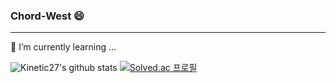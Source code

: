 ### Chord-West 😄  
---
 🌱 I’m currently learning ...

 
 
 ![Kinetic27's github stats](https://github-readme-stats.vercel.app/api?username=Chord-West&show_icons=true)
 [![Solved.ac 프로필](http://mazassumnida.wtf/api/v2/generate_badge?boj=gustj2005)](https://solved.ac/gustj2005)
<!--
**Chord-West/Chord-West** is a ✨ _special_ ✨ repository because its `README.md` (this file) appears on your GitHub profile.

Here are some ideas to get you started:

- 🔭 I’m currently working on ...

- 👯 I’m looking to collaborate on ...
- 🤔 I’m looking for help with ...
- 💬 Ask me about ...
- 📫 How to reach me: ...
- 😄 Pronouns: ...
- ⚡ Fun fact: ...
-->
